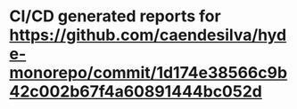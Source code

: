 # CI/CD generated reports for https://github.com/caendesilva/hyde-monorepo/commit/1d174e38566c9b42c002b67f4a60891444bc052d
